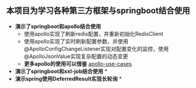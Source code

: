 
## 本项目为学习各种第三方框架与springboot结合使用

* **演示了springboot和apollo结合使用**
    * 使用apollo实现了刷新redis配置，并重新初始化RedisClient
    * 使用apollo实现了实时刷新配置参数，并使用@ApolloConfigChangeListener实现对配置变化的监控，使用@ApolloJsonValue实现复杂配置的动态变更
    * **更多apollo的使用可以借鉴** [apollo-use-cases](https://github.com/ctripcorp/apollo-use-cases)
* **演示了springboot和xxl-job结合使用**
    *
* **演示spring使用DeferredResult实现长轮询**
    *